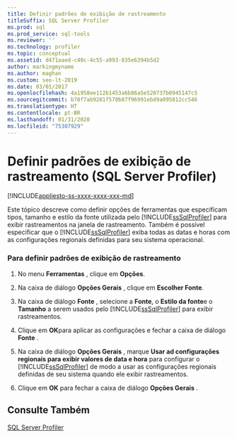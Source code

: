 ```yaml
---
title: Definir padrões de exibição de rastreamento
titleSuffix: SQL Server Profiler
ms.prod: sql
ms.prod_service: sql-tools
ms.reviewer: ''
ms.technology: profiler
ms.topic: conceptual
ms.assetid: d471aaed-c40c-4c55-a993-835e6394b5d2
author: markingmyname
ms.author: maghan
ms.custom: seo-lt-2019
ms.date: 03/01/2017
ms.openlocfilehash: 4a1958ee112b1453a6b86a5e520737b0945147c5
ms.sourcegitcommit: b78f7ab9281f570b87f96991ebd9a095812cc546
ms.translationtype: HT
ms.contentlocale: pt-BR
ms.lasthandoff: 01/31/2020
ms.locfileid: "75307929"
---
```

# <a name="set-trace-display-defaults-sql-server-profiler"></a>Definir padrões de exibição de rastreamento (SQL Server Profiler)

[!INCLUDE[appliesto-ss-xxxx-xxxx-xxx-md](../../includes/appliesto-ss-xxxx-xxxx-xxx-md.md)]

Este tópico descreve como definir opções de ferramentas que especificam tipos, tamanho e estilo da fonte utilizada pelo [!INCLUDE[ssSqlProfiler](../../includes/sssqlprofiler-md.md)] para exibir rastreamentos na janela de rastreamento. Também é possível especificar que o [!INCLUDE[ssSqlProfiler](../../includes/sssqlprofiler-md.md)] exiba todas as datas e horas com as configurações regionais definidas para seu sistema operacional.  
  
### <a name="to-set-trace-display-defaults"></a>Para definir padrões de exibição de rastreamento  
  
1.  No menu **Ferramentas** , clique em **Opções**.  
  
2.  Na caixa de diálogo **Opções Gerais** , clique em **Escolher Fonte**.  
  
3.  Na caixa de diálogo **Fonte** , selecione a **Fonte**, o **Estilo da fonte**e o **Tamanho** a serem usados pelo [!INCLUDE[ssSqlProfiler](../../includes/sssqlprofiler-md.md)] para exibir rastreamentos.  
  
4.  Clique em **OK**para aplicar as configurações e fechar a caixa de diálogo **Fonte** .  
  
5.  Na caixa de diálogo **Opções Gerais** , marque **Usar ad configurações regionais para exibir valores de data e hora** para configurar o [!INCLUDE[ssSqlProfiler](../../includes/sssqlprofiler-md.md)] de modo a usar as configurações regionais definidas de seu sistema quando ele exibir rastreamentos.  
  
6.  Clique em **OK** para fechar a caixa de diálogo **Opções Gerais** .  
  
## <a name="see-also"></a>Consulte Também  
 [SQL Server Profiler](../../tools/sql-server-profiler/sql-server-profiler.md)  
  
  
